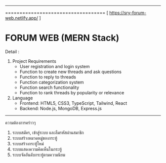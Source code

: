 ------------------------------------------------------------------------------------------

===================================
[ https://sry-forum-web.netlify.app/ ]

FORUM WEB (MERN Stack)
===================================

Detail :
1. Project Requirements
    - User registration and login system
    - Function to create new threads and ask questions
    - Function to reply to threads
    - Function categorization system
    - Function search functionality
    - Function to rank threads by popularity or relevance
2. Language
    - Frontend: HTML5, CSS3, TypeScript, Tailwind, React
    - Backend: Node.js, MongoDB, Express.js

------------------------------------------------------------------------------------------

ความต้องการคร่าวๆ
1. ระบบสมัคร, เข้าสู่ระบบ และลืมรหัสผ่านสมาชิก
2. ระบบสร้างหมวดหมู่ของกระทู้
3. ระบบสร้างกระทู้ใหม่
4. ระบบแสดงความคิดเห็นในกระทู้
5. ระบบจัดอันดับกระทู้ตามความนิยม


